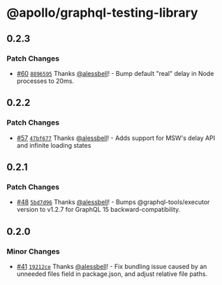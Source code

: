 # @apollo/graphql-testing-library

## 0.2.3

### Patch Changes

- [#60](https://github.com/apollographql/graphql-testing-library/pull/60) [`8896595`](https://github.com/apollographql/graphql-testing-library/commit/889659514d175c110d112f76062a241e50d19670) Thanks [@alessbell](https://github.com/alessbell)! - Bump default "real" delay in Node processes to 20ms.

## 0.2.2

### Patch Changes

- [#57](https://github.com/apollographql/graphql-testing-library/pull/57) [`47bf677`](https://github.com/apollographql/graphql-testing-library/commit/47bf6778dc2a89ebed5cc103006210d0da555522) Thanks [@alessbell](https://github.com/alessbell)! - Adds support for MSW's delay API and infinite loading states

## 0.2.1

### Patch Changes

- [#48](https://github.com/apollographql/graphql-testing-library/pull/48) [`5bd7d96`](https://github.com/apollographql/graphql-testing-library/commit/5bd7d9693f3f15306eda4a8ed80503e8b1ed0b83) Thanks [@alessbell](https://github.com/alessbell)! - Bumps @graphql-tools/executor version to v1.2.7 for GraphQL 15 backward-compatibility.

## 0.2.0

### Minor Changes

- [#41](https://github.com/apollographql/graphql-testing-library/pull/41) [`19212ce`](https://github.com/apollographql/graphql-testing-library/commit/19212ce1d72b612b26061d0e987a5f5ea38e24c1) Thanks [@alessbell](https://github.com/alessbell)! - Fix bundling issue caused by an unneeded files field in package.json, and adjust relative file paths.
